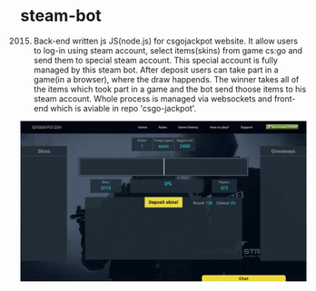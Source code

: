 # steam-bot
2015. Back-end written js JS(node.js) for csgojackpot website. It allow users to log-in using steam account, select items(skins) from game cs:go and send them to special steam account. This special account is fully managed by this steam bot. After deposit users can take part in a game(in a browser), where the draw happends. The winner takes all of the items which took part in a game and the bot send thoose items to his steam account. Whole process is managed via websockets and front-end which is aviable in repo 'csgo-jackpot'.

![Website screen](https://github.com/r-adamski/csgo-jackpot/blob/master/csgoeasypot.jpg?raw=true)
